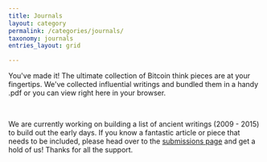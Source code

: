 ```yaml
---
title: Journals
layout: category
permalink: /categories/journals/
taxonomy: journals
entries_layout: grid

---
```


You've made it! The ultimate collection of Bitcoin think pieces are at your fingertips. We've collected influential writings and bundled them in a handy .pdf or you can view right here in your browser. 

<br>

We are currently working on building a list of ancient writings (2009 - 2015) to build out the early days. If you know a fantastic article or piece that needs to be included, please head over to the [submissions page](https://cryptowords.github.io/submissions/) and get a hold of us! Thanks for all the support.
